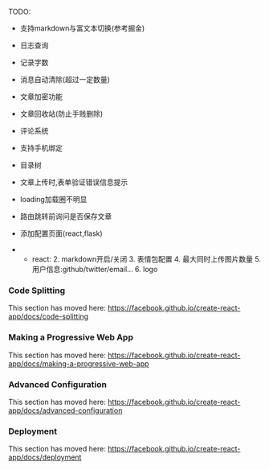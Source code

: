 TODO:
- 支持markdown与富文本切换(参考掘金)
- 日志查询
- 记录字数
- 消息自动清除(超过一定数量)
- 文章加密功能
- 文章回收站(防止手贱删除)
- 评论系统
- 支持手机绑定
- 目录树
- 文章上传时,表单验证错误信息提示
- loading加载圈不明显
- 路由跳转前询问是否保存文章

- 添加配置页面(react,flask)
- - react: 
    2. markdown开启/关闭 
    3. 表情包配置 
    4. 最大同时上传图片数量
    5. 用户信息:github/twitter/email...
    6. logo
   

### Code Splitting

This section has moved here: https://facebook.github.io/create-react-app/docs/code-splitting


### Making a Progressive Web App

This section has moved here: https://facebook.github.io/create-react-app/docs/making-a-progressive-web-app

### Advanced Configuration

This section has moved here: https://facebook.github.io/create-react-app/docs/advanced-configuration

### Deployment

This section has moved here: https://facebook.github.io/create-react-app/docs/deployment
